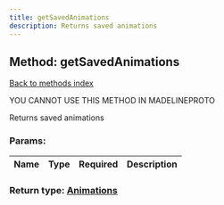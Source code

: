 ```yaml
---
title: getSavedAnimations
description: Returns saved animations
---
```

## Method: getSavedAnimations  
[Back to methods index](index.md)


YOU CANNOT USE THIS METHOD IN MADELINEPROTO


Returns saved animations

### Params:

| Name     |    Type       | Required | Description |
|----------|---------------|----------|-------------|


### Return type: [Animations](../types/Animations.md)

